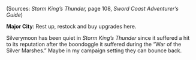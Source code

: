 
(Sources: *Storm King’s Thunder,* page 108, *Sword Coast Adventurer’s Guide*)

**Major City**: Rest up, restock and buy upgrades here.

Silverymoon has been quiet in *Storm King’s Thunder* since it suffered a hit to its reputation after the boondoggle it suffered during the “War of the Silver Marshes.” Maybe in my campaign setting they can bounce back.
